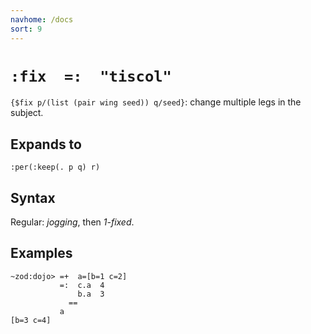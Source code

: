 ```yaml
---
navhome: /docs
sort: 9
---
```


# `:fix  =:  "tiscol"` 

`{$fix p/(list (pair wing seed)) q/seed}`: change multiple legs in the subject.

## Expands to

```
:per(:keep(. p q) r)
```

## Syntax

Regular: *jogging*, then *1-fixed*.

## Examples

```
~zod:dojo> =+  a=[b=1 c=2]
           =:  c.a  4
               b.a  3
             ==
           a
[b=3 c=4]
```

